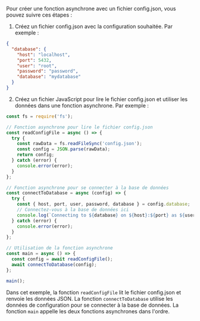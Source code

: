 Pour créer une fonction asynchrone avec un fichier config.json, vous pouvez suivre ces étapes :

1. Créez un fichier config.json avec la configuration souhaitée. Par exemple :
```json
{
  "database": {
    "host": "localhost",
    "port": 5432,
    "user": "root",
    "password": "password",
    "database": "mydatabase"
  }
}
```
2. Créez un fichier JavaScript pour lire le fichier config.json et utiliser les données dans une fonction asynchrone. Par exemple :
```javascript
const fs = require('fs');

// Fonction asynchrone pour lire le fichier config.json
const readConfigFile = async () => {
  try {
    const rawData = fs.readFileSync('config.json');
    const config = JSON.parse(rawData);
    return config;
  } catch (error) {
    console.error(error);
  }
};

// Fonction asynchrone pour se connecter à la base de données
const connectToDatabase = async (config) => {
  try {
    const { host, port, user, password, database } = config.database;
    // Connectez-vous à la base de données ici
    console.log(`Connecting to ${database} on ${host}:${port} as ${user}`);
  } catch (error) {
    console.error(error);
  }
};

// Utilisation de la fonction asynchrone
const main = async () => {
  const config = await readConfigFile();
  await connectToDatabase(config);
};

main();
```
Dans cet exemple, la fonction `readConfigFile` lit le fichier config.json et renvoie les données JSON. La fonction `connectToDatabase` utilise les données de configuration pour se connecter à la base de données. La fonction `main` appelle les deux fonctions asynchrones dans l'ordre.